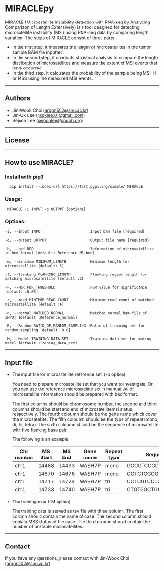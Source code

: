 # MIRACLEpy

MIRACLE (Microsatellite Instability detection with RNA-seq by Analyzing Comparison of Length Extensively) is a tool designed for detecting microsatellite instability (MSI) using RNA-seq data by comparing length variation. The steps of MIRACLE consist of three parts.
* In the first step, it measures the length of microsatellites in the tumor sample BAM file inputted.
* In the second step, it conducts statistical analysis to compare the length distribution of microsatellites and measure the extent of MSI events that have occurred.
* In the third step, it calculates the probability of the sample being MSI-H or MSS using the measured MSI events.

---

## Authors
  * Jin-Wook Choi (argon502@snu.ac.kr)
  * Jin-Ok Lee (jinoklee.01@gmail.com)
  * Sejoon Lee (sejoonlee@snubh.org)
 
 ---
## License

---
## How to use MIRACLE?

### Install with pip3   
  ```shell script
    pip install --index-url https://test.pypi.org/simple/ MIRACLE
  ```
### Usage:   
   ```shell script
    MIRACLE -i INPUT -o OUTPUT [options]
```
### Options:
  ```
-i, --input INPUT                     :Input bam file [required]

-o, --output OUTPUT                   :Output file name [required]

-b, --bed BED                         :Information of microsatellite in bed format [default: Reference_MS.bed]

-m, --minimum MINIMUM_LENGTH          :Minimum length for microsatellite [default: 5]

-f, --flanking FLANKING_LENGTH        :Flanking region length for matching microsatellite [default :2]

-F, --FDR FDR_THRESHOLD               :FDR value for significance [default :0.05]

-r, --read MINIMUM_READ_COUNT         :Minimum read count of matched microsatellite [default :6]

-n, --normal MATCHED_NORMAL           :Matched normal bam file of INPUT [default :Reference_normal]

-R, --Random RATIO_OF_RANDOM_SAMPLING :Ratio of training set for random sampling [default :0.8]

-M, --Model TRAINING_DATA_SET         :Training data set for making model [default :Traning_data_set]

  ```
---
## Input file

  * The input file for microsatellite reference set. (-b option)
    
    You need to prepare microsatellite set that you want to investigate.
    Or, you can use the reference microsatellite set in manual.
    All of microsatellite information should be prepared with bed format.

    The first columns should be chromosome number, the second and third columns should be start and end of microsatellitemsi status, respectively.
    The fourth coloumn should be the gene name which cover the microsatellite.
    The fifth coloumn should be the type of repeat (mono, di, tri, tetra).
    The sixth coloumn should be the sequence of microsatellite with five flanking base pair.
       
    The following is an example:
       
    |Chr number|MS Start|MS End|Gene name|Repeat type|Sequence|
    |  ----  | ----  | ---- | ----|  ---- | ----|
    | chr1  | 14488 | 14493 |WASH7P|mono|GCCGTCCCCCCATGGA|
    | chr1  | 14670 | 14676 |WASH7P|mono|GGTCTGGGGGGGAAGGT|
    | chr1  | 14717 | 14724 |WASH7P|tri|CCTCGTCCTCCTCTGCCT|
    | chr1  | 14733 | 14740 |WASH7P|tri|CTGTGGCTGCTGCGGTGG|


  * The training data (-M option)
  
    The training data is served as tsv file with three column.
    The first column should contain the name of case.
    The second column should contain MSS status of the case.
    The third column should contain the number of unstable microsatellites.
 
---

## Contact

If you have any questions, please contact with Jin-Wook Choi (argon502@snu.ac.kr).
